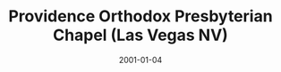 ---
date: &id001 2001-01-04
end_date: 2007-03-17
location:
  address: null
  city: Las Vegas
  state: NV
minister:
- end: 2007-03-17
  name: Michael Babcock
  start: 2001-01-01
  type: Evangelist
ministers:
- Michael Babcock
name: Providence Orthodox Presbyterian Chapel
names: null
origination_date: *id001
raw_data: "NV\nLas Vegas\nProvidence Orthodox Presbyterian Chapel  (January 4,\
  \ 2001\u2013March 17, 2007)\nEvangelist: Michael Babcock, 2001\u20137"
received_from: null
states:
- NV
status:
  active: false
  end_date: 2007-03-17
  reason: null
  received_from: null
  withdrawal_to: null
title: Providence Orthodox Presbyterian Chapel (Las Vegas NV)

---